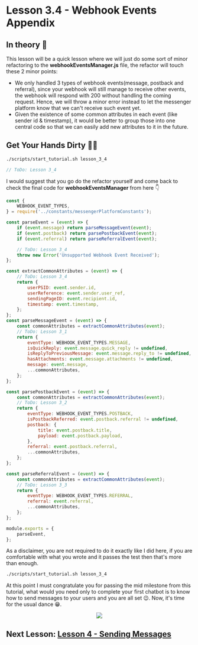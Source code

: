 # Lesson 3.4 - Webhook Events Appendix

## In theory 📖

This lesson will be a quick lesson where we will just do some sort of minor refactoring to the **webhookEventsManager.js** file, the refactor will touch these 2 minor points:

-   We only handled 3 types of webhook events(message, postback and referral), since your webhook will still manage to receive other events, the webhook will respond with 200 without handling the coming request. Hence, we will throw a minor error instead to let the messenger platform know that we can't receive such event yet.
-   Given the existence of some common attributes in each event (like sender id & timestamp), it would be better to group those into one central code so that we can easily add new attributes to it in the future.

## Get Your Hands Dirty 👩‍💻

```sh
./scripts/start_tutorial.sh lesson_3_4
```

```javascript
// ToDo: Lesson 3_4
```

I would suggest that you go do the refactor yourself and come back to check the final code for **webhookEventsManager** from here 👇

```javascript
const {
    WEBHOOK_EVENT_TYPES,
} = require('../constants/messengerPlatformConstants');

const parseEvent = (event) => {
    if (event.message) return parseMessageEvent(event);
    if (event.postback) return parsePostbackEvent(event);
    if (event.referral) return parseReferralEvent(event);

    // ToDo: Lesson 3_4
    throw new Error('Unsupported Webhook Event Received');
};

const extractCommonAttributes = (event) => {
    // ToDo: Lesson 3_4
    return {
        userPSID: event.sender.id,
        userReference: event.sender.user_ref,
        sendingPageID: event.recipient.id,
        timestamp: event.timestamp,
    };
};
const parseMessageEvent = (event) => {
    const commonAttributes = extractCommonAttributes(event);
    // ToDo: Lesson 3_1
    return {
        eventType: WEBHOOK_EVENT_TYPES.MESSAGE,
        isQuickReply: event.message.quick_reply != undefined,
        isReplyToPreviousMessage: event.message.reply_to != undefined,
        hasAttachments: event.message.attachments != undefined,
        message: event.message,
        ...commonAttributes,
    };
};

const parsePostbackEvent = (event) => {
    const commonAttributes = extractCommonAttributes(event);
    // ToDo: Lesson 3_2
    return {
        eventType: WEBHOOK_EVENT_TYPES.POSTBACK,
        isPostbackReferred: event.postback.referral != undefined,
        postback: {
            title: event.postback.title,
            payload: event.postback.payload,
        },
        referral: event.postback.referral,
        ...commonAttributes,
    };
};

const parseReferralEvent = (event) => {
    const commonAttributes = extractCommonAttributes(event);
    // ToDo: Lesson 3_3
    return {
        eventType: WEBHOOK_EVENT_TYPES.REFERRAL,
        referral: event.referral,
        ...commonAttributes,
    };
};

module.exports = {
    parseEvent,
};
```

As a disclaimer, you are not required to do it exactly like I did here, if you are comfortable with what you wrote and it passes the test then that's more than enough.

```sh
./scripts/start_tutorial.sh lesson_3_4
```

At this point I must congratulate you for passing the mid milestone from this tutorial, what would you need only to complete your first chatbot is to know how to send messages to your users and you are all set 😉. Now, it's time for the usual dance 😁.

<p align="center">
  <img src="https://media.giphy.com/media/lMameLIF8voLu8HxWV/giphy.gif" />
</p>

## Next Lesson: [Lesson 4 - Sending Messages]()

